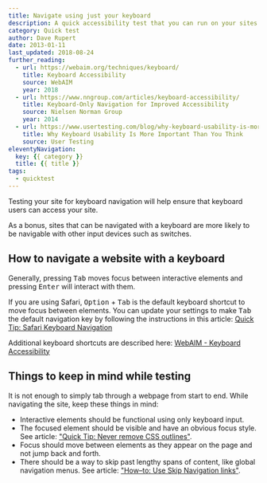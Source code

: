 ```yaml
---
title: Navigate using just your keyboard
description: A quick accessibility test that you can run on your sites right now.
category: Quick test
author: Dave Rupert
date: 2013-01-11
last_updated: 2018-08-24
further_reading:
  - url: https://webaim.org/techniques/keyboard/
    title: Keyboard Accessibility
    source: WebAIM
    year: 2018
  - url: https://www.nngroup.com/articles/keyboard-accessibility/
    title: Keyboard-Only Navigation for Improved Accessibility
    source: Nielsen Norman Group
    year: 2014
  - url: https://www.usertesting.com/blog/why-keyboard-usability-is-more-important-than-you-think/
    title: Why Keyboard Usability Is More Important Than You Think
    source: User Testing
eleventyNavigation:
  key: {{ category }}
  title: {{ title }}
tags:
  - quicktest
---
```


Testing your site for keyboard navigation will help ensure that keyboard users can access your site.

As a bonus, sites that can be navigated with a keyboard are more likely to be navigable with other input devices such as switches.


## How to navigate a website with a keyboard

Generally, pressing <kbd>Tab</kbd> moves focus between interactive elements and pressing <kbd>Enter</kbd> will interact with them.

If you are using Safari, <kbd>Option</kbd> + <kbd>Tab</kbd> is the default keyboard shortcut to move focus between elements. You can update your settings to make <kbd>Tab</kbd> the default navigation key by following the instructions in this article: [Quick Tip: Safari Keyboard Navigation](/posts/2013-01-11-navigate-using-just-your-keyboard/)

Additional keyboard shortcuts are described here: [WebAIM - Keyboard Accessibility](https://webaim.org/techniques/keyboard/)


## Things to keep in mind while testing

It is not enough to simply tab through a webpage from start to end. While navigating the site, keep these things in mind:

- Interactive elements should be functional using only keyboard input.
- The focused element should be visible and have an obvious focus style. See article: ["Quick Tip: Never remove CSS outlines"](/posts/2013-01-25-never-remove-css-outlines/).
- Focus should move between elements as they appear on the page and not jump back and forth.
- There should be a way to skip past lengthy spans of content, like global navigation menus. See article: ["How–to: Use Skip Navigation links"](/posts/2013-05-11-skip-nav-links/).
